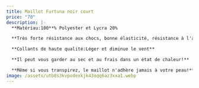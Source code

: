 ```yaml
---
title: Maillot Furtuna noir court
price: "70"
description: |-
  **Matériau:100**% Polyester et Lycra 20%

  **Très forte résistance aux chocs, bonne élasticité, résistance à l'abrasion**

  **Collants de haute qualité:Léger et diminue le vent**

  **Il peut vous garder au sec et au frais dans un état de chaleur!**

  **Même si vous transpirez, le maillot n'adhère jamais à votre peau!**
image: /assets/utb8s3kvpodexkjk43oqq6az3xxa1.webp
---
```

